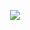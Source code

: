 <p align="center">
 <img src="https://github.com/mariocuomo/talks/blob/main/images/sorting%20path%20algorithms.png">
</p>